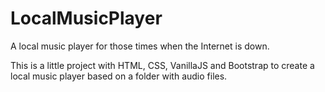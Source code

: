 # LocalMusicPlayer
A local music player for those times when the Internet is down.

This is a little project with HTML, CSS, VanillaJS and Bootstrap to create a local music player based on a folder with audio files.
